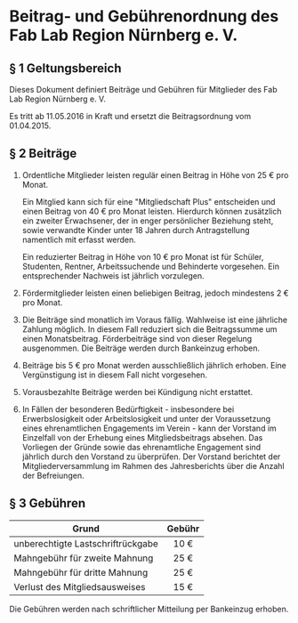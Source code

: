 Beitrag- und Gebührenordnung des Fab Lab Region Nürnberg e. V.
==============================================================

§ 1 Geltungsbereich
-------------------

Dieses Dokument definiert Beiträge und Gebühren für Mitglieder des Fab Lab Region Nürnberg e. V.

Es tritt ab 11.05.2016 in Kraft und ersetzt die Beitragsordnung vom 01.04.2015.

§ 2 Beiträge
------------

1. Ordentliche Mitglieder leisten regulär einen Beitrag in Höhe von 25 € pro Monat.

    Ein Mitglied kann sich für eine "Mitgliedschaft Plus" entscheiden und einen Beitrag von 40 € pro Monat leisten. Hierdurch können zusätzlich ein zweiter Erwachsener, der in enger persönlicher Beziehung steht, sowie verwandte Kinder unter 18 Jahren durch Antragstellung namentlich mit erfasst werden.

    Ein reduzierter Beitrag in Höhe von 10 € pro Monat ist für Schüler, Studenten, Rentner, Arbeitssuchende und Behinderte vorgesehen. Ein entsprechender Nachweis ist jährlich vorzulegen.

2. Fördermitglieder leisten einen beliebigen Beitrag, jedoch mindestens 2 € pro Monat.

3. Die Beiträge sind monatlich im Voraus fällig. Wahlweise ist eine jährliche Zahlung möglich. In diesem Fall reduziert sich die Beitragssumme um einen Monatsbeitrag. Förderbeiträge sind von dieser Regelung ausgenommen. Die Beiträge werden durch Bankeinzug erhoben.

4. Beiträge bis 5 € pro Monat werden ausschließlich jährlich erhoben. Eine Vergünstigung ist in diesem Fall nicht vorgesehen.

5. Vorausbezahlte Beiträge werden bei Kündigung nicht erstattet.

6. In Fällen der besonderen Bedürftigkeit - insbesondere bei Erwerbslosigkeit oder Arbeitslosigkeit und unter der Voraussetzung eines ehrenamtlichen Engagements im Verein - kann der Vorstand im Einzelfall von der Erhebung eines Mitgliedsbeitrags absehen. Das Vorliegen der Gründe sowie das ehrenamtliche Engagement sind jährlich durch den Vorstand zu überprüfen. Der Vorstand berichtet der Mitgliederversammlung im Rahmen des Jahresberichts über die Anzahl der Befreiungen. 

§ 3 Gebühren
------------

| Grund                             | Gebühr |
|-----------------------------------|:------:|
| unberechtigte Lastschriftrückgabe |  10 €  |
| Mahngebühr für zweite Mahnung     |  25 €  |
| Mahngebühr für dritte Mahnung     |  25 €  |
| Verlust des Mitgliedsausweises    |  15 €  |

Die Gebühren werden nach schriftlicher Mitteilung per Bankeinzug erhoben.
